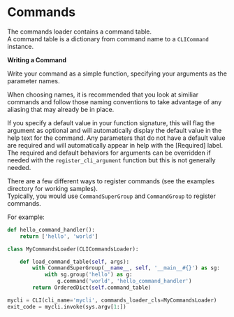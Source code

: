 Commands
========

The commands loader contains a command table.  
A command table is a dictionary from command name to a `CLICommand` instance.

**Writing a Command**

Write your command as a simple function, specifying your arguments as the parameter names.

When choosing names, it is recommended that you look at similiar commands and follow those naming conventions to take advantage of any aliasing that may already be in place.

If you specify a default value in your function signature, this will flag the argument as optional and will automatically display the default value in the help text for the command. Any parameters that do not have a default value are required and will automatically appear in help with the [Required] label. The required and default behaviors for arguments can be overridden if needed with the `register_cli_argument` function but this is not generally needed.

There are a few different ways to register commands (see the examples directory for working samples).  
Typically, you would use `CommandSuperGroup` and `CommandGroup` to register commands.

For example:

```Python
def hello_command_handler():
    return ['hello', 'world']

class MyCommandsLoader(CLICommandsLoader):

    def load_command_table(self, args):
        with CommandSuperGroup(__name__, self, '__main__#{}') as sg:
            with sg.group('hello') as g:
                g.command('world', 'hello_command_handler')
        return OrderedDict(self.command_table)

mycli = CLI(cli_name='mycli', commands_loader_cls=MyCommandsLoader)
exit_code = mycli.invoke(sys.argv[1:])
```
